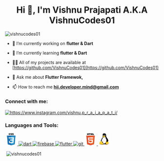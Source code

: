 <h1 align="center">Hi 👋, I'm Vishnu Prajapati A.K.A VishnuCodes01</h1>
<p align="left"> <img src="https://komarev.com/ghpvc/?username=vishnucodes01&label=Profile%20views&color=0e75b6&style=flat" alt="vishnucodes01" /> </p>

- 🔭 I’m currently working on **flutter & Dart**

- 🌱 I’m currently learning **flutter & Dart**

- 👨‍💻 All of my projects are available at [https://github.com/VishnuCodes01](https://github.com/VishnuCodes01)

- 💬 Ask me about **Flutter Framewok,**

- 📫 How to reach me **hii.developer.mind@gmail.com**

<h3 align="left">Connect with me:</h3>
<p align="left">
<a href="https://www.instagram.com/vishnu.p_r_a_j_a_p_a_t_i/" target="blank"><img align="center" src="https://raw.githubusercontent.com/rahuldkjain/github-profile-readme-generator/master/src/images/icons/Social/instagram.svg" alt="https://www.instagram.com/vishnu.p_r_a_j_a_p_a_t_i/" height="30" width="40" /></a>
</p>

<h3 align="left">Languages and Tools:</h3>
<p align="left"> <a href="https://www.w3schools.com/css/" target="_blank" rel="noreferrer"> <img src="https://raw.githubusercontent.com/devicons/devicon/master/icons/css3/css3-original-wordmark.svg" alt="css3" width="40" height="40"/> </a> <a href="https://dart.dev" target="_blank" rel="noreferrer"> <img src="https://www.vectorlogo.zone/logos/dartlang/dartlang-icon.svg" alt="dart" width="40" height="40"/> </a> <a href="https://firebase.google.com/" target="_blank" rel="noreferrer"> <img src="https://www.vectorlogo.zone/logos/firebase/firebase-icon.svg" alt="firebase" width="40" height="40"/> </a> <a href="https://flutter.dev" target="_blank" rel="noreferrer"> <img src="https://www.vectorlogo.zone/logos/flutterio/flutterio-icon.svg" alt="flutter" width="40" height="40"/> </a> <a href="https://git-scm.com/" target="_blank" rel="noreferrer"> <img src="https://www.vectorlogo.zone/logos/git-scm/git-scm-icon.svg" alt="git" width="40" height="40"/> </a> <a href="https://www.w3.org/html/" target="_blank" rel="noreferrer"> <img src="https://raw.githubusercontent.com/devicons/devicon/master/icons/html5/html5-original-wordmark.svg" alt="html5" width="40" height="40"/> </a> <a href="https://www.linux.org/" target="_blank" rel="noreferrer"> <img src="https://raw.githubusercontent.com/devicons/devicon/master/icons/linux/linux-original.svg" alt="linux" width="40" height="40"/> </a> </p>

<p>&nbsp;<img align="center" src="https://github-readme-stats.vercel.app/api?username=vishnucodes01&show_icons=true&locale=en" alt="vishnucodes01" /></p>
